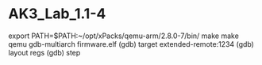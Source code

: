 # AK3_Lab_1.1-4
export PATH=$PATH:~/opt/xPacks/qemu-arm/2.8.0-7/bin/
make
make qemu
gdb-multiarch firmware.elf
(gdb) target extended-remote:1234
(gdb) layout regs
(gdb) step
